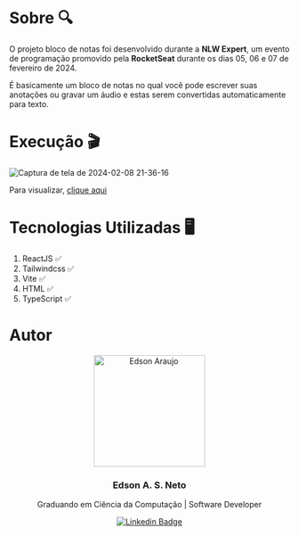 # Sobre 🔍

O projeto bloco de notas foi desenvolvido durante a **NLW Expert**, um evento de programação promovido pela **RocketSeat** durante os dias 05, 06 e 07 de fevereiro de 2024.

É basicamente um bloco de notas no qual você pode escrever suas anotações ou gravar um áudio e estas serem convertidas automaticamente para texto.

# Execução 🎬

![Captura de tela de 2024-02-08 21-36-16](https://github.com/edsonaraujoneto/projeto-bloco-de-notas/assets/137104822/7943818d-ed7a-43a2-8f5a-246b92bdd1e5)

Para visualizar, [clique aqui](https://edsonblocodenotas.netlify.app/)


# Tecnologias Utilizadas 🖥

1. ReactJS ✅
2. Tailwindcss ✅
3. Vite ✅
4. HTML ✅
5. TypeScript ✅

# Autor 

<p align="center">
  <img width="200px" alt="Edson Araujo" title="Edson Araujo" src="https://avatars.githubusercontent.com/u/137104822?v=4" />

  <h3 align="center">Edson A. S. Neto</h3>

  <p align="center">
    Graduando em Ciência da Computação | Software Developer
  </p>
</p>

<div align="center">

[![Linkedin Badge](https://img.shields.io/badge/-LinkedIn-1f6feb?style=flat-square&logo=Linkedin&logoColor=white&link=https://www.linkedin.com/in/vhmarcal/)](https://www.linkedin.com/in/edsonaraujo2003/)

</div>









   




